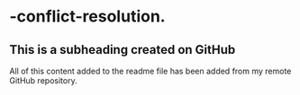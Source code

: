 # -conflict-resolution.
## This is a subheading created on GitHub

All of this content added to the readme file has been added from my remote GitHub repository.

